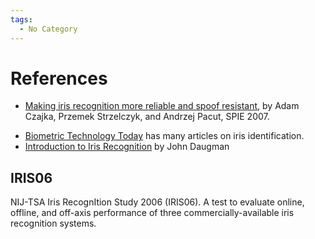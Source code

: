 ```yaml
---
tags:
  - No Category
---
```

# References

* [Making iris recognition more reliable and spoof resistant](https://spie.org/x14548.xml),
  by Adam Czajka, Przemek Strzelczyk, and Andrzej Pacut, SPIE 2007.
- [Biometric Technology Today](https://www.sciencedirect.com/journal/biometric-technology-today)
  has many articles on iris identification.
- [Introduction to Iris Recognition](https://www.cl.cam.ac.uk/~jgd1000/iris_recognition.html)
  by John Daugman

## IRIS06

NIJ-TSA Iris RecognItion Study 2006 (IRIS06). A test to evaluate online,
offline, and off-axis performance of three commercially-available iris
recognition systems.
